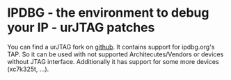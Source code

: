 # IPDBG - the environment to debug your IP - urJTAG patches

You can find a urJTAG fork on [github](https://github.com/danselmi/urjtag.git).
It contains support for ipdbg.org's TAP. So it can be used with not supported Architecutes/Vendors or devices without JTAG interface.
Additionally it has support for some more devices (xc7k325t, ...).


